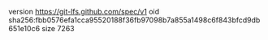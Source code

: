 version https://git-lfs.github.com/spec/v1
oid sha256:fbb0576efa1cca95520188f36fb97098b7a855a1498c6f843bfcd9db651e10c6
size 7263

